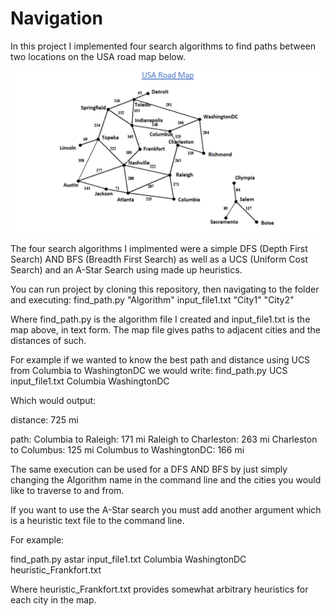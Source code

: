 # Navigation
In this project I implemented four search algorithms to find paths between two locations on the USA road map below.

![Map](Map.PNG)

The four search algorithms I implmented were a simple DFS (Depth First Search) AND BFS (Breadth First Search) as well as a UCS (Uniform Cost Search) and an A-Star Search using made up heuristics.

You can run project by cloning this repository, then navigating to the folder and executing: 
find_path.py "Algorithm" input_file1.txt "City1" "City2"

Where find_path.py is the algorithm file I created and input_file1.txt is the map above, in text form. The map file gives paths to adjacent cities and the distances of such.

For example if we wanted to know the best path and distance using UCS from Columbia to WashingtonDC we would write:
find_path.py UCS input_file1.txt Columbia WashingtonDC

Which would output:

distance: 725 mi

path:
Columbia to Raleigh: 171 mi
Raleigh to Charleston: 263 mi
Charleston to Columbus: 125 mi
Columbus to WashingtonDC: 166 mi

The same execution can be used for a DFS AND BFS by just simply changing the Algorithm name in the command line and the cities you would like to traverse to and from.

If you want to use the A-Star search you must add another argument which is a heuristic text file to the command line.

For example:

find_path.py astar input_file1.txt Columbia WashingtonDC heuristic_Frankfort.txt

Where heuristic_Frankfort.txt provides somewhat arbitrary heuristics for each city in the map.
